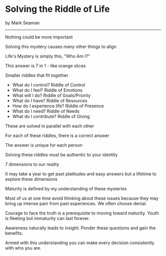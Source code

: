 # Solving the Riddle of Life

by Mark Seaman

---

Nothing could be more important

Solving this mystery causes many other things to align

Life's Mystery is simply this, "Who Am I?"

This answer is 7 in 1 - like orange slices

Smaller riddles that fit together

- What do I control? Riddle of Control
- What do I feel? Riddle of Emotions
- What will I do? Riddle of Goals/Priority
- What do I have? Riddle of Resources
- How do I experience life? Riddle of Presence
- What do I need? Riddle of Needs
- What do I contribute? Riddle of Giving

These are solved in parallel with each other

For each of these riddles, there is a correct answer

The answer is unique for each person

Solving these riddles must be authentic to your identity

7 dimensions to our reality

It may take a year to get past platitudes and easy answers but a lifetime to explore these dimensions

Maturity is defined by my understanding of these mysteries

Most of us at one time avoid thinking about these issues because they may bring up intense pain from past experiences.  We often choose denial.

Courage to face the truth is a prerequisite to moving toward maturity.  Youth is fleeting but immaturity can last forever.

Awareness naturally leads to insight.  Ponder these questions and gain the benefits.

Armed with this understanding you can make every decision consistently with who you are.